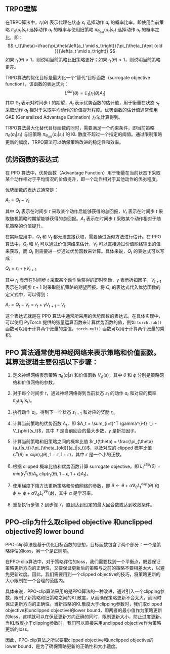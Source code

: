 ## TRPO理解

在TRPO算法中，$r_t(\theta)$ 表示代理在状态 $s_t$ 选择动作 $a_t$ 的概率比率，即使用当前策略 $\pi_\theta(a_t|s_t)$ 选择动作 $a_t$ 的概率与使用旧策略 $\pi_{\theta_{old}}(a_t|s_t)$ 选择动作 $a_t$ 的概率之比，即：
$$
r_t(\theta)=\frac{\pi_\theta\left(a_t \mid s_t\right)}{\pi_{\theta_{\text {old }}}\left(a_t \mid s_t\right)}
$$
如果 $r_t(\theta)>1$，则说明当前策略比旧策略更好；如果 $r_t(\theta)<1$，则说明当前策略更差。

TRPO算法的优化目标是最大化一个“替代”目标函数（surrogate objective function），该函数的表达式为：
$$
L^{s u r}(\theta)=\mathbb{E}_t\left[r_t(\theta) A_t\right]
$$
其中 $\mathbb{E}_t$ 表示对时间步 $t$ 的期望，$A_t$ 表示优势函数的估计值，用于衡量在状态 $s_t$ 采取动作 $a_t$ 相对于采取平均动作的价值提升程度。优势函数的估计值通常使用 GAE (Generalized Advantage Estimation) 方法计算得到。

TRPO算法最大化替代目标函数的同时，需要满足一个约束条件，即当前策略 $\pi_\theta(a_t|s_t)$ 与旧策略 $\pi_{\theta_{old}}(a_t|s_t)$ 的 KL 散度不超过一个指定的阈值。通过限制策略更新的幅度，TRPO算法可以确保策略改进的稳定性和效率。





## 优势函数的表达式

在 PPO 算法中，优势函数（Advantage Function）用于衡量在当前状态下采取某个动作相对于平均情况的价值提升，即一个动作相对于其他动作的优劣程度。

优势函数的表达式通常是：

$A_t = Q_t - V_t$

其中 $Q_t$ 表示在时间步 $t$ 采取某个动作后能够获得的总回报，$V_t$ 表示在时间步 $t$ 采取随机策略时期望能够获得的总回报。$A_t$ 表示在时间步 $t$ 采取某个动作相对于随机策略的价值提升。

在实际应用中，$Q_t$ 和 $V_t$ 都无法直接获取，需要通过近似方法进行估计。在 PPO 算法中，$Q_t$ 和 $V_t$ 可以通过价值网络来估计，$V_t$ 可以直接通过价值网络输出的值来获取，而 $Q_t$ 则需要进一步通过优势函数来计算。具体来说，$Q_t$ 的表达式可以写成：

$Q_t = r_t + \gamma V_{t+1}$

其中 $r_t$ 表示在时间步 $t$ 采取某个动作后获得的即时奖励，$\gamma$ 表示折扣因子，$V_{t+1}$ 表示在时间步 $t+1$ 时采取随机策略的期望回报。将 $Q_t$ 的表达式代入优势函数的定义式中，可以得到：

$A_t = Q_t - V_t = r_t + \gamma V_{t+1} - V_t$

这个表达式就是在 PPO 算法中通常所采用的优势函数的表达式。在具体实现中，可以使用 PyTorch 提供的张量运算函数来计算优势函数的值，例如 `torch.sub()` 函数可以用于计算两个张量的差值，`torch.mul()` 函数可以用于计算两个张量的乘积。


## PPO 算法通常使用神经网络来表示策略和价值函数。其算法逻辑主要包括以下步骤：

1. 定义神经网络表示策略 $\pi_{\theta}(a|s)$ 和价值函数 $V_{\phi}(s)$，其中 $\theta$ 和 $\phi$ 分别是策略网络和价值网络的参数。

2. 对于每个时间步 $t$，通过神经网络得到当前状态 $s_t$ 的动作 $a_t$ 和对应的概率 $\pi_{\theta}(a_t|s_t)$。

3. 执行动作 $a_t$，得到下一个状态 $s_{t+1}$ 和对应的奖励 $r_t$。

4. 计算当前策略的优势函数 $A_t$，即 $A_t = \sum_{i=t}^T \gamma^{i-t} r_i - V_{\phi}(s_t)$，其中 $T$ 是当前回合的最大步数，$\gamma$ 是折扣因子。

5. 计算当前策略和旧策略之间的概率比值 $r_t(\theta) = \frac{\pi_{\theta}(a_t|s_t)}{\pi_{\theta_{old}}(a_t|s_t)}$，以及对应的 clipped 概率比值 $r_t^c(\theta) = clip(r_t(\theta), 1-\epsilon, 1+\epsilon)$，其中 $\epsilon$ 是一个小的正数。

6. 根据 clipped 概率比值和优势函数计算 surrogate objective，即 $L_t^{clip}(\theta) = min(r_t^c(\theta)A_t, clip(r_t(\theta), 1-\epsilon, 1+\epsilon)A_t)$。

7. 使用梯度下降方法更新策略和价值网络的参数，即 $\theta \leftarrow \theta + \alpha \nabla_{\theta} L_t^{clip}(\theta)$ 和 $\phi \leftarrow \phi + \alpha \nabla_{\phi} L_t^{VF}(\phi)$，其中 $\alpha$ 是学习率。

8. 重复执行步骤 2 到步骤 7，直到达到设定的最大回合数或达到收敛条件。


## PPO-clip为什么取cliped objective 和unclipped objective的 lower bound
PPO-clip算法是基于优化目标函数的思想，目标函数包含了两个部分：一个是策略评估的loss，另一个是正则项。

在PPO-clip算法中，对于策略评估的loss，我们需要找到一个平衡点，既要保证策略更新方向的正确性，又要保证更新后的策略与之前的策略不要相差太大，以避免更新过度。因此，我们需要用到一个clipped objective的技巧，将策略更新的大小限制在一个合理的范围内。

具体来说，PPO-clip算法采用的是PPO算法的一种改进，通过引入一个clipping参数，限制了新策略和旧策略之间的KL散度，从而确保策略更新不会太大，而同时保证更新方向的正确性。当新策略的KL散度大于clipping参数时，我们取clipped objective和unclipped objective的lower bound，即两者的最小值作为策略更新的loss，这样就可以在保证更新方向正确的同时，限制更新大小，防止过度更新。当KL散度小于clipping参数时，我们可以直接采用unclipped objective作为策略更新的loss。

因此，PPO-clip算法之所以要取clipped objective和unclipped objective的lower bound，是为了确保策略更新的正确性和大小适度。